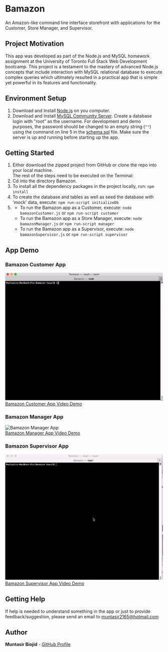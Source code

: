 # Bamazon

An Amazon-like command line interface storefront with applications for the Customer, Store Manager, and Supervisor.

## Project Motivation

This app was developed as part of the Node.js and MySQL homework assignment at the University of Toronto Full Stack Web Development bootcamp. This project is a testament to the mastery of advanced Node.js concepts that include interaction with MySQL relational database to execute complex queries which ultimately resulted in a practical app that is simple yet powerful in its features and functionality.


## Environment Setup
1) Download and Install [Node.js](https://nodejs.org/en/download/) on you computer.
2) Download and Install [MySQL Community Server](https://dev.mysql.com/downloads/mysql/). Create a database login with "root" as the username. For development and demo purposes, the password should be changed to an empty string (`""`) using the command on line 5 in the [schema.sql](./db.schema.sql) file. Make sure the server is up and running before starting up the app.

## Getting Started

1) Either download the zipped project from GitHub or clone the repo into your local machine.  
The rest of the steps need to be executed on the Terminal:  
2) Cd into the directory Bamazon.
3) To install all the dependency packages in the project locally, run: `npm install`
4) To create the database and tables as well as seed the database with 'mock' data, execute: `npm run-script initializeDb`
5)  
	* To run the Bamazon app as a Customer, execute: `node bamazonCustomer.js` or `npm run-script customer`
	* To run the Bamazon app as a Store Manager, execute: `node bamazonManager.js` or `npm run-script manager`
	* To run the Bamazon app as a Supervisor, execute: `node bamazonSupervisor.js` or `npm run-script supervisor`

## App Demo
### Bamazon Customer App  
![Bamazon Customer App](./app-demo/customer.gif)  
[Bamazon Customer App Video Demo](./app-demo/customer.mov)  

### Bamazon Manager App  
![Bamazon Manager App](./app-demo/manager.gif)  
[Bamazon Manager App Video Demo](./app-demo/manager.mov)  

### Bamazon Supervisor App  
![Bamazon Supervisor App](./app-demo/supervisor.gif)  
[Bamazon Supervisor App Video Demo](./app-demo/supervisor.mov)  

## Getting Help

If help is needed to understand something in the app or just to provide feedback/suggestion, please send an email to muntasir2165@hotmail.com

## Author

**Muntasir Biojid** - [GitHub Profile](https://github.com/muntasir2165)